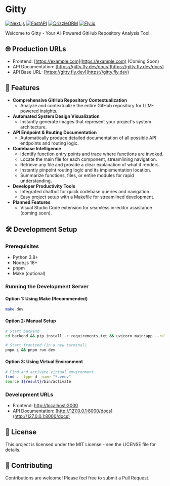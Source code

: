 # Gitty

[![Next.js](https://img.shields.io/badge/Next.js-000000?style=for-the-badge&logo=next.js&logoColor=white)](https://nextjs.org/)
[![FastAPI](https://img.shields.io/badge/FastAPI-009688?style=for-the-badge&logo=fastapi&logoColor=white)](https://fastapi.tiangolo.com/)
[![DrizzleORM](https://img.shields.io/badge/DrizzleORM-000000?style=for-the-badge&logo=drizzle&logoColor=white)](https://orm.drizzle.team/)
[![Fly.io](https://img.shields.io/badge/Fly.io-000000?style=for-the-badge&logo=fly.io&logoColor=white)](https://fly.io/)

Welcome to Gitty - Your AI-Powered GitHub Repository Analysis Tool.

## 🌐 Production URLs

- Frontend: [https://example.com](https://example.com) (Coming Soon)
- API Documentation: [https://gitty.fly.dev/docs](https://gitty.fly.dev/docs)
- API Base URL: [https://gitty.fly.dev](https://gitty.fly.dev)

## 🚀 Features

- **Comprehensive GitHub Repository Contextualization**
  - Analyze and contextualize the entire GitHub repository for LLM-powered insights.
- **Automated System Design Visualization**
  - Instantly generate images that represent your project's system architecture.
- **API Endpoint & Routing Documentation**
  - Automatically produce detailed documentation of all possible API endpoints and routing logic.
- **Codebase Intelligence**
  - Identify function entry points and trace where functions are invoked.
  - Locate the main file for each component, streamlining navigation.
  - Retrieve any file and provide a clear explanation of what it renders.
  - Instantly pinpoint routing logic and its implementation location.
  - Summarize functions, files, or entire modules for rapid understanding.
- **Developer Productivity Tools**
  - Integrated chatbot for quick codebase queries and navigation.
  - Easy project setup with a Makefile for streamlined development.
- **Planned Features**
  - Visual Studio Code extension for seamless in-editor assistance (coming soon).

## 🛠️ Development Setup

### Prerequisites

- Python 3.8+
- Node.js 18+
- pnpm
- Make (optional)

### Running the Development Server

#### Option 1: Using Make (Recommended)

```bash
make dev
```

#### Option 2: Manual Setup

```bash
# Start backend
cd backend && pip install -r requirements.txt && uvicorn main:app --reload

# Start frontend (in a new terminal)
pnpm i && pnpm run dev
```

#### Option 3: Using Virtual Environment

```bash
# Find and activate virtual environment
find . -type d -name "*.venv"
source ${result}/bin/activate
```

### Development URLs

- Frontend: [http://localhost:3000](http://localhost:3000)
- API Documentation: [http://127.0.0.1:8000/docs](http://127.0.0.1:8000/docs)

## 📝 License

This project is licensed under the MIT License - see the LICENSE file for details.

## 👥 Contributing

Contributions are welcome! Please feel free to submit a Pull Request.
